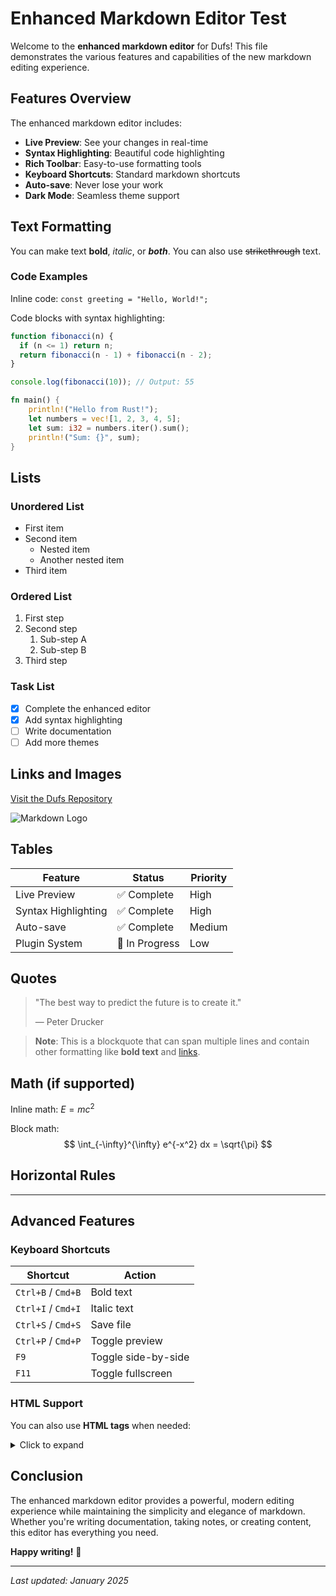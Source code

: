 # Enhanced Markdown Editor Test

Welcome to the **enhanced markdown editor** for Dufs! This file demonstrates the various features and capabilities of the new markdown editing experience.

## Features Overview

The enhanced markdown editor includes:

- **Live Preview**: See your changes in real-time
- **Syntax Highlighting**: Beautiful code highlighting
- **Rich Toolbar**: Easy-to-use formatting tools
- **Keyboard Shortcuts**: Standard markdown shortcuts
- **Auto-save**: Never lose your work
- **Dark Mode**: Seamless theme support

## Text Formatting

You can make text **bold**, *italic*, or ***both***. You can also use ~~strikethrough~~ text.

### Code Examples

Inline code: `const greeting = "Hello, World!";`

Code blocks with syntax highlighting:

```javascript
function fibonacci(n) {
  if (n <= 1) return n;
  return fibonacci(n - 1) + fibonacci(n - 2);
}

console.log(fibonacci(10)); // Output: 55
```

```rust
fn main() {
    println!("Hello from Rust!");
    let numbers = vec![1, 2, 3, 4, 5];
    let sum: i32 = numbers.iter().sum();
    println!("Sum: {}", sum);
}
```

## Lists

### Unordered List
- First item
- Second item
  - Nested item
  - Another nested item
- Third item

### Ordered List
1. First step
2. Second step
   1. Sub-step A
   2. Sub-step B
3. Third step

### Task List
- [x] Complete the enhanced editor
- [x] Add syntax highlighting
- [ ] Write documentation
- [ ] Add more themes

## Links and Images

[Visit the Dufs Repository](https://github.com/sigoden/dufs)

![Markdown Logo](https://upload.wikimedia.org/wikipedia/commons/4/48/Markdown-mark.svg)

## Tables

| Feature | Status | Priority |
|---------|--------|----------|
| Live Preview | ✅ Complete | High |
| Syntax Highlighting | ✅ Complete | High |
| Auto-save | ✅ Complete | Medium |
| Plugin System | 🚧 In Progress | Low |

## Quotes

> "The best way to predict the future is to create it."
> 
> — Peter Drucker

> **Note**: This is a blockquote that can span multiple lines and contain other formatting like **bold text** and [links](https://example.com).

## Math (if supported)

Inline math: $E = mc^2$

Block math:
$$
\int_{-\infty}^{\infty} e^{-x^2} dx = \sqrt{\pi}
$$

## Horizontal Rules

---

## Advanced Features

### Keyboard Shortcuts

| Shortcut | Action |
|----------|--------|
| `Ctrl+B` / `Cmd+B` | Bold text |
| `Ctrl+I` / `Cmd+I` | Italic text |
| `Ctrl+S` / `Cmd+S` | Save file |
| `Ctrl+P` / `Cmd+P` | Toggle preview |
| `F9` | Toggle side-by-side |
| `F11` | Toggle fullscreen |

### HTML Support

You can also use <strong>HTML tags</strong> when needed:

<details>
<summary>Click to expand</summary>

This content is hidden by default and can be expanded by clicking the summary.

</details>

## Conclusion

The enhanced markdown editor provides a powerful, modern editing experience while maintaining the simplicity and elegance of markdown. Whether you're writing documentation, taking notes, or creating content, this editor has everything you need.

**Happy writing!** 🚀

---

*Last updated: January 2025*